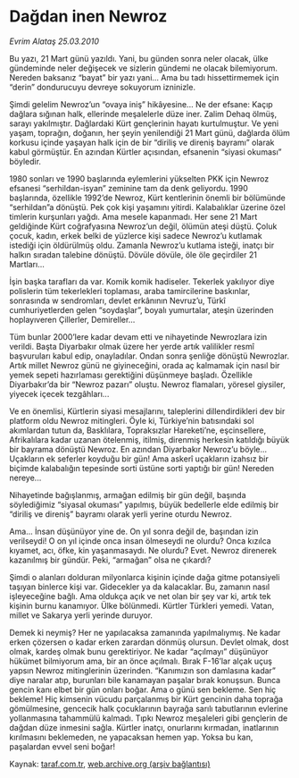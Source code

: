 # Dağdan inen Newroz

*Evrim Alataş 25.03.2010*

<div class="yazi"><p>Bu yazı, 21 Mart günü yazıldı. Yani, bu günden sonra neler olacak, ülke gündeminde neler değişecek ve sizlerin gündemi ne olacak bilemiyorum. Nereden baksanız “bayat” bir yazı yani... Ama bu tadı hissettirmemek için “derin” dondurucuyu devreye sokuyorum izninizle. </p>
<p>Şimdi gelelim Newroz’un “ovaya iniş” hikâyesine... Ne der efsane: Kaçıp dağlara sığınan halk, ellerinde meşalelerle düze iner. Zalim Dehaq ölmüş, sarayı yakılmıştır. Dağlardaki Kürt gençlerinin hayatı kurtulmuştur. Ve yeni yaşam, toprağın, doğanın, her şeyin yenilendiği 21 Mart günü, dağlarda ölüm korkusu içinde yaşayan halk için de bir “diriliş ve direniş bayramı” olarak kabul görmüştür. En azından Kürtler açısından, efsanenin “siyasi okuması” böyledir. </p>
<p>1980 sonları ve 1990 başlarında eylemlerini yükselten PKK için Newroz efsanesi “serhildan-isyan” zeminine tam da denk geliyordu. 1990 başlarında, özellikle 1992’de Newroz, Kürt kentlerinin önemli bir bölümünde “serhildan”a dönüştü. Pek çok kişi yaşamını yitirdi. Kalabalıklar üzerine özel timlerin kurşunları yağdı. Ama mesele kapanmadı. Her sene 21 Mart geldiğinde Kürt coğrafyasına Newroz’un değil, ölümün ateşi düştü. Çoluk çocuk, kadın, erkek belki de yüzlerce kişi sadece Newroz’u kutlamak istediği için öldürülmüş oldu. Zamanla Newroz’u kutlama isteği, inatçı bir halkın sıradan talebine dönüştü. Dövüle dövüle, öle öle geçirdiler 21 Martları...</p>
<p>İşin başka tarafları da var. Komik komik hadiseler. Tekerlek yakılıyor diye polislerin tüm tekerlekleri toplaması, araba tamircilerine baskınlar, sonrasında w sendromları, devlet erkânının Nevruz’u, Türkî cumhuriyetlerden gelen “soydaşlar”, boyalı yumurtalar, ateşin üzerinden hoplayıveren Çillerler, Demireller... </p>
<p>Tüm bunlar 2000’lere kadar devam etti ve nihayetinde Newrozlara izin verildi. Başta Diyarbakır olmak üzere her yerde artık valilikler resmî başvuruları kabul edip, onayladılar. Ondan sonra şenliğe dönüştü Newrozlar. Artık millet Newroz günü ne giyineceğini, orada aç kalmamak için nasıl bir yemek sepeti hazırlaması gerektiğini düşünmeye başladı. Özellikle Diyarbakır’da bir “Newroz pazarı” oluştu. Newroz flamaları, yöresel giysiler, yiyecek içecek tezgâhları... </p>
<p>Ve en önemlisi, Kürtlerin siyasi mesajlarını, taleplerini dillendirdikleri dev bir platform oldu Newroz mitingleri. Öyle ki, Türkiye’nin batısındaki sol akımlardan tutun da, Basklılara, Topraksızlar Hareketi’ne, eşcinsellere, Afrikalılara kadar uzanan ötelenmiş, itilmiş, direnmiş herkesin katıldığı büyük bir bayrama dönüştü Newroz. En azından Diyarbakır Newroz’u böyle... Uçakların ek seferler koyduğu bir gün! Ama askerî uçakların izahsız bir biçimde kalabalığın tepesinde sorti üstüne sorti yaptığı bir gün! Nereden nereye...</p>
<p>Nihayetinde bağışlanmış, armağan edilmiş bir gün değil, başında söylediğimiz “siyasal okuması” yapılmış, büyük bedellerle elde edilmiş bir “diriliş ve direniş” bayramı olarak yerli yerine oturdu Newroz.</p>
<p>Ama... İnsan düşünüyor yine de. On yıl sonra değil de, başından izin verilseydi! O on yıl içinde onca insan ölmeseydi ne olurdu? Onca kızılca kıyamet, acı, öfke, kin yaşanmasaydı. Ne olurdu? Evet. Newroz direnerek kazanılmış bir gündür. Peki, “armağan” olsa ne çıkardı? </p>
<p>Şimdi o alanları dolduran milyonlarca kişinin içinde dağa gitme potansiyeli taşıyan binlerce kişi var. Gidecekler ya da kalacaklar. Bu, zamanın nasıl işleyeceğine bağlı. Ama oldukça açık ve net olan bir şey var ki, artık tek kişinin burnu kanamıyor. Ülke bölünmedi. Kürtler Türkleri yemedi. Vatan, millet ve Sakarya yerli yerinde duruyor. </p>
<p>Demek ki neymiş? Her ne yapılacaksa zamanında yapılmalıymış. Ne kadar erken çözersen o kadar erken zarardan dönmüş olursun. Devlet olmak, dost olmak, kardeş olmak bunu gerektiriyor. Ne kadar “açılmayı” düşünüyor hükümet bilmiyorum ama, bir an önce açılmalı. Bırak F-16’lar alçak uçuş yapsın Newroz mitinglerinin üzerinden. “Kanımızın son damlasına kadar” diye naralar atıp, burunları bile kanamayan paşalar bırak konuşsun. Bunca gencin kanı elbet bir gün onları boğar. Ama o günü sen bekleme. Sen hiç bekleme! Hiç kimsenin vücudu parçalanmış bir Kürt gencinin daha toprağa gömülmesine, gencecik halk çocuklarının bayrağa sarılı tabutlarının evlerine yollanmasına tahammülü kalmadı. Tıpkı Newroz meşaleleri gibi gençlerin de dağdan düze inmesini sağla. Kürtler inatçı, onurlarını kırmadan, inatlarının kırılmasını beklemeden, ne yapacaksan hemen yap. Yoksa bu kan, paşalardan evvel seni boğar!</p></div>

Kaynak: [taraf.com.tr](http://www.taraf.com.tr:80/makale/10608.htm), [web.archive.org (arşiv bağlantısı)](http://web.archive.org/web/20100329000340/http://www.taraf.com.tr:80/makale/10608.htm)
